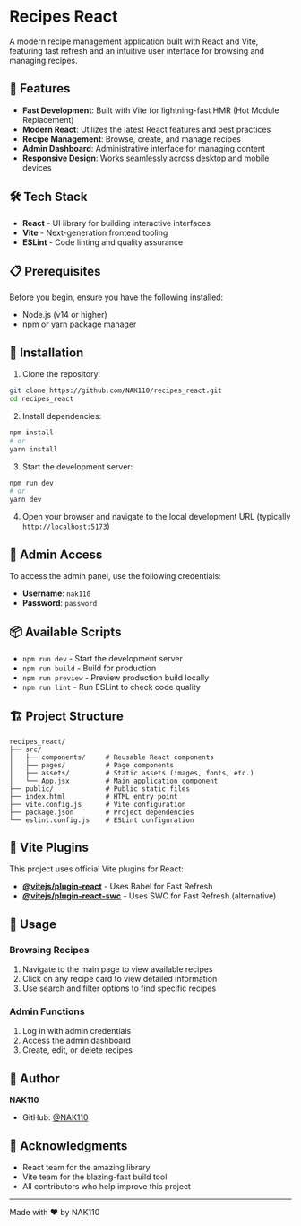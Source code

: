 # Recipes React

A modern recipe management application built with React and Vite, featuring fast refresh and an intuitive user interface for browsing and managing recipes.

## 🚀 Features

- **Fast Development**: Built with Vite for lightning-fast HMR (Hot Module Replacement)
- **Modern React**: Utilizes the latest React features and best practices
- **Recipe Management**: Browse, create, and manage recipes
- **Admin Dashboard**: Administrative interface for managing content
- **Responsive Design**: Works seamlessly across desktop and mobile devices

## 🛠️ Tech Stack

- **React** - UI library for building interactive interfaces
- **Vite** - Next-generation frontend tooling
- **ESLint** - Code linting and quality assurance

## 📋 Prerequisites

Before you begin, ensure you have the following installed:
- Node.js (v14 or higher)
- npm or yarn package manager

## 🔧 Installation

1. Clone the repository:
```bash
git clone https://github.com/NAK110/recipes_react.git
cd recipes_react
```

2. Install dependencies:
```bash
npm install
# or
yarn install
```

3. Start the development server:
```bash
npm run dev
# or
yarn dev
```

4. Open your browser and navigate to the local development URL (typically `http://localhost:5173`)

## 🔑 Admin Access

To access the admin panel, use the following credentials:

- **Username**: `nak110`
- **Password**: `password`


## 📦 Available Scripts

- `npm run dev` - Start the development server
- `npm run build` - Build for production
- `npm run preview` - Preview production build locally
- `npm run lint` - Run ESLint to check code quality

## 🏗️ Project Structure

```
recipes_react/
├── src/
│   ├── components/     # Reusable React components
│   ├── pages/          # Page components
│   ├── assets/         # Static assets (images, fonts, etc.)
│   └── App.jsx         # Main application component
├── public/             # Public static files
├── index.html          # HTML entry point
├── vite.config.js      # Vite configuration
├── package.json        # Project dependencies
└── eslint.config.js    # ESLint configuration
```

## 🔌 Vite Plugins

This project uses official Vite plugins for React:

- **[@vitejs/plugin-react](https://github.com/vitejs/vite-plugin-react/blob/main/packages/plugin-react)** - Uses Babel for Fast Refresh
- **[@vitejs/plugin-react-swc](https://github.com/vitejs/vite-plugin-react/blob/main/packages/plugin-react-swc)** - Uses SWC for Fast Refresh (alternative)

## 🎯 Usage

### Browsing Recipes
1. Navigate to the main page to view available recipes
2. Click on any recipe card to view detailed information
3. Use search and filter options to find specific recipes

### Admin Functions
1. Log in with admin credentials
2. Access the admin dashboard
3. Create, edit, or delete recipes


## 👤 Author

**NAK110**

- GitHub: [@NAK110](https://github.com/NAK110)

## 🙏 Acknowledgments

- React team for the amazing library
- Vite team for the blazing-fast build tool
- All contributors who help improve this project

---

Made with ❤️ by NAK110
